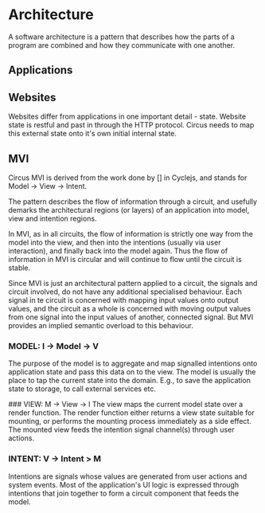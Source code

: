# Architecture

A software architecture is a pattern that describes how the parts of a program are combined and how they communicate with one another.


## Applications

## Websites

Websites differ from applications in one important detail - state. Website state is restful and past in through the HTTP protocol. Circus needs to map this external state onto it's own initial internal state.

## MVI
Circus MVI is derived from the work done by [] in Cyclejs, and stands for Model -> View -> Intent.

The pattern describes the flow of information through a circuit, and usefully demarks the architectural regions (or layers) of an application into model, view and intention regions.

In MVI, as in all circuits, the flow of information is strictly one way from the model into the view, and then into the intentions (usually via user interaction), and finally back into the model again. Thus the flow of information in MVI is circular and will continue to flow until the circuit is stable.

Since MVI is just an architectural pattern applied to a circuit, the signals and circuit involved, do not have any additional specialised behaviour. Each signal in te circuit is concerned with mapping input values onto output values, and the circuit as a whole is concerned with moving output values from one signal into the input values of another, connected signal. But MVI provides an implied semantic overload to this behaviour.

###  MODEL: I -> Model -> V
The purpose of the model is to aggregate and map signalled intentions onto application state and pass this data on to the view. The model is usually the place to tap the current state into the domain. E.g., to save the application state to storage, to call external services etc.

### VIEW: M -> View -> I
The view maps the current model state over a render function. The render function either returns a view state suitable for mounting, or performs the mounting process immediately as a side effect. The mounted view feeds the intention signal channel(s) through user actions.

### INTENT: V -> Intent > M
Intentions are signals whose values are generated from user actions and system events. Most of the application's UI logic is expressed through intentions that join together to form a circuit component that feeds the model.
